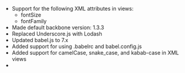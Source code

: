 
- Support for the following XML attributes in views:
  - fontSize
  - fontFamily
- Made default backbone version: 1.3.3
- Replaced Underscore.js with Lodash
- Updated babel.js to 7.x
- Added support for using .babelrc and babel.config.js
- Added support for camelCase, snake_case, and kabab-case in XML views
- 